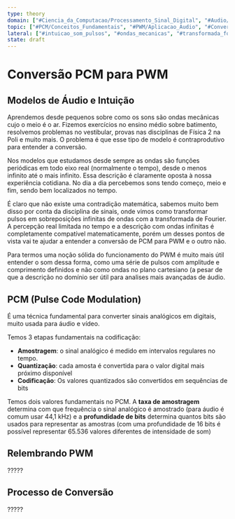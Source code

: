 ```yaml
---
type: theory
domain: ["#Ciencia_da_Computacao/Processamento_Sinal_Digital", "#Audio/Digital", "#Hardware/Sistemas_Embarcados"]
topic: ["#PCM/Conceitos_Fundamentais", "#PWM/Aplicacao_Audio", "#Conversao_Audio/PCM_para_PWM"]
lateral: ["#intuicao_som_pulsos", "#ondas_mecanicas", "#transformada_fourier", "#taxa_amostragem", "#profundidade_bits", "#44_1_khz", "#16_bits"]
state: draft
---
```

# Conversão PCM para PWM
## Modelos de Áudio e Intuição
Aprendemos desde pequenos sobre como os sons são ondas mecânicas cujo o meio é o ar. Fizemos exercícios no ensino médio sobre batimento, resolvemos problemas no vestibular, provas nas disciplinas de Física 2 na Poli e muito mais. O problema é que esse tipo de modelo é contraprodutivo para entender a conversão.

Nos modelos que estudamos desde sempre as ondas são funções periódicas em todo eixo real (normalmente o tempo), desde o menos infinito até o mais infinito. Essa descrição é claramente oposta à nossa experiência cotidiana. No dia a dia percebemos sons tendo começo, meio e fim, sendo bem localizados no tempo. 

É claro que não existe uma contradição matemática, sabemos muito bem disso por conta da disciplina de sinais, onde vimos como transformar pulsos em sobreposições infinitas de ondas com a transformada de Fourier. A percepção real limitada no tempo e a descrição com ondas infinitas é completamente compatível matematicamente, porém um desses pontos de vista vai te ajudar a entender a conversão de PCM para PWM e o outro não.

Para termos uma noção sólida do funcionamento do PWM é muito mais útil entender o som dessa forma, como uma série de pulsos com amplitude e comprimento definidos e não como ondas no plano cartesiano (a pesar de que a descrição no domínio ser útil para analises mais avançadas de áudio.

## PCM (Pulse Code Modulation)
É uma técnica fundamental para converter sinais analógicos em digitais, muito usada para áudio e vídeo.

Temos 3 etapas fundamentais na codificação:
- **Amostragem**: o sinal analógico é medido em intervalos regulares no tempo.
- **Quantização**: cada amosta é convertida para o valor digital mais próximo disponível
- **Codificação**: Os valores quantizados são convertidos em sequências de bits 

Temos dois valores fundamentais no PCM. A **taxa de amostragem** determina com que frequência o sinal analógico é amostrado (para áudio é comum usar 44,1 kHz) e a **profundidade de bits** determina quantos bits são usados para representar as amostras (com uma profundidade de 16 bits é possível representar 65.536 valores diferentes de intensidade de som)

## Relembrando PWM

?????
## Processo de Conversão
?????